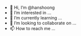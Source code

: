 - 👋 Hi, I’m @hanshoong
- 👀 I’m interested in ...
- 🌱 I’m currently learning ...
- 💞️ I’m looking to collaborate on ...
- 📫 How to reach me ...

<!---
hanshoong/hanshoong is a ✨ special ✨ repository because its `README.md` (this file) appears on your GitHub profile.
You can click the Preview link to take a look at your changes.
--->
